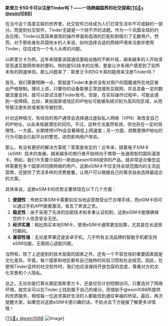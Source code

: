 **斯里兰卡5G卡可以注册Tinder吗？——一场跨越国界的社交探索[[TG💪+ @esim1088](https://t.me/s/esim1088)]**

在当今这个高度互联的世界里，社交软件已经成为人们日常生活中不可或缺的一部分。而提到社交软件，Tinder无疑是一个绕不开的话题。作为一个风靡全球的约会应用，Tinder以其简单直观的操作界面和高效的匹配机制吸引了无数用户。然而，对于那些身处异国他乡的人来说，如何选择合适的网络环境来注册并使用Tinder，往往成为一个令人头疼的问题。

以斯里兰卡为例，近年来随着该国通信基础设施的不断升级，越来越多的人开始享受高速互联网带来的便利。特别是5G技术的应用，更是让许多用户感受到了前所未有的网速体验。那么问题来了：斯里兰卡的5G卡真的能用来注册Tinder吗？

首先，我们需要明确一点，那就是Tinder本身并没有对用户的国籍或所在地区做出严格限制。理论上讲，只要你的设备能够正常连接到互联网，并且具备一定的数据流量支持，就可以尝试注册Tinder账号。但是，在实际操作过程中，可能会遇到一些障碍。比如，某些国家或地区的IP地址可能被系统识别为高风险区域，从而导致注册失败或者账号被封禁。

针对这种情况，有经验的用户通常会选择通过虚拟私人网络（VPN）来改变自己的IP地址，以此来规避潜在的风险。不过，这种方法虽然有效，但也存在一定的局限性。一方面，长期使用VPN会显著降低上网速度；另一方面，频繁更换IP地址的行为可能会引起平台的警觉，进而影响用户体验。

那么，有没有更好的解决方案呢？答案是肯定的！近年来，随着电子SIM卡（eSIM）技术的发展，越来越多的旅行者开始倾向于携带一张通用型的国际漫游卡。例如，我们今天要介绍的一款由@esim1088提供的产品，就非常适合像您这样需要在多个国家间切换网络的用户。这款eSIM卡不仅支持全球范围内的主流运营商，还提供了灵活多样的资费套餐，让用户可以根据自己的需求自由选择最适合的方案。

具体来说，这款eSIM卡的优势主要体现在以下几个方面：

1. **便捷性**：传统实体SIM卡需要前往当地运营商营业厅办理手续，而eSIM卡则可以通过手机APP直接激活，省去了奔波之苦。
2. **稳定性**：由于采用了先进的加密技术和多重认证机制，这款eSIM卡能够确保您的个人信息安全无忧。
3. **经济实惠**：相比购买本地SIM卡，使用eSIM卡通常更加划算，尤其是在长途旅行期间。
4. **兼容性强**：无论是苹果还是安卓手机，几乎所有主流品牌的智能手机都支持eSIM功能，无需担心适配问题。

当然啦，除了上述提到的技术层面的因素之外，还有一个不容忽视的重要因素就是文化差异。毕竟，每个国家和地区都有自己独特的风俗习惯和社会规范。因此，在使用Tinder这样的社交软件时，我们也应该保持开放包容的态度，尊重对方的文化背景和个人隐私。

总之，无论你是打算长期定居斯里兰卡，还是仅仅计划短期访问，只要选对了网络环境，就完全可以在Tinder上找到属于自己的缘分。而借助于@esim1088所提供的优质服务，相信每一位追求美好生活的人都能找到通往幸福的桥梁。最后，再次提醒大家，如果您对这款eSIM卡感兴趣的话，不妨点击下方链接了解更多详情哦！

[[TG💪+ @esim1088](https://t.me/s/esim1088) ![Image](https://i.postimg.cc/4NQfJmqS/Snipaste-2025-05-13-00-14-12.png)]